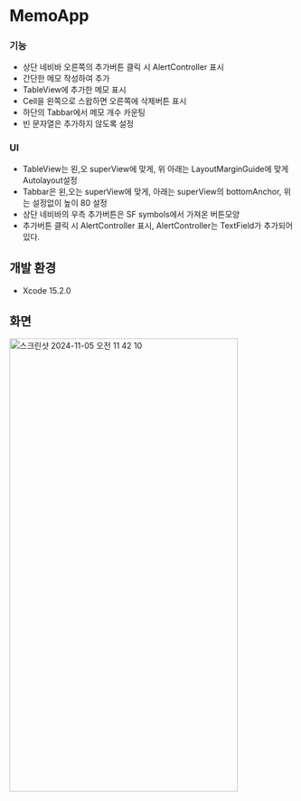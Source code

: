 # MemoApp

### 기능
- 상단 네비바 오른쪽의 추가버튼 클릭 시 AlertController 표시
- 간단한 메모 작성하여 추가
- TableView에 추가한 메모 표시
- Cell을 왼쪽으로 스왑하면 오른쪽에 삭제버튼 표시
- 하단의 Tabbar에서 메모 개수 카운팅
- 빈 문자열은 추가하지 않도록 설정


### UI
- TableView는 왼,오 superView에 맞게, 위 아래는 LayoutMarginGuide에 맞게 Autolayout설정
- Tabbar은 왼,오는 superView에 맞게, 아래는 superView의 bottomAnchor, 위는 설정없이 높이 80 설정
- 상단 네비바의 우측 추가버튼은 SF symbols에서 가져온 버튼모양
- 추가버튼 클릭 시 AlertController 표시, AlertController는 TextField가 추가되어있다.


## 개발 환경
- Xcode 15.2.0

## 화면
<img width="404" height="800" alt="스크린샷 2024-11-05 오전 11 42 10" src="https://github.com/user-attachments/assets/a0a2e1fc-6a08-4efd-9c28-9f1407e02115">
